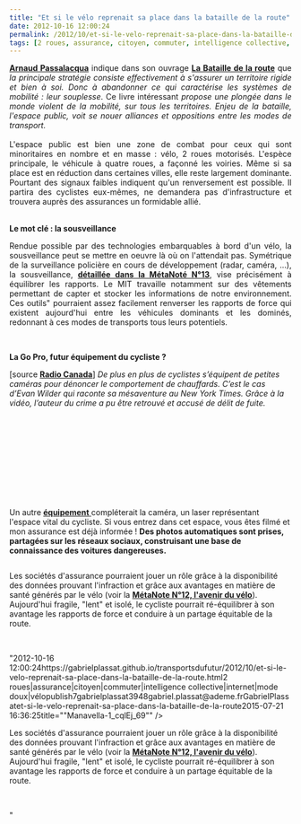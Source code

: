 ```yaml
---
title: "Et si le vélo reprenait sa place dans la bataille de la route"
date: 2012-10-16 12:00:24
permalink: /2012/10/et-si-le-velo-reprenait-sa-place-dans-la-bataille-de-la-route.html
tags: [2 roues, assurance, citoyen, commuter, intelligence collective, internet, mode doux, vélo]
---
```


<p style="text-align: justify;"><a href="http://www.arnaud-passalacqua.fr/recherche/publications" target="_blank"><strong>Arnaud Passalacqua</strong></a> indique dans son ouvrage <a href="http://www.decitre.fr/livres/la-bataille-de-la-route-9782844461674.html" target="_blank"><strong>La Bataille de la route</strong></a> que <em>la principale stratégie consiste effectivement à s'assurer un territoire rigide et bien à soi. Donc à abandonner ce qui caractérise les systèmes de mobilité : leur souplesse</em>. Ce livre intéressant <em>propose une plongée dans le monde violent de la mobilité, sur tous les territoires. Enjeu de la bataille, l'espace public, voit se nouer alliances et oppositions entre les modes de transport.</em><br /><br />L'espace public est bien une zone de combat pour ceux qui sont minoritaires en nombre et en masse : vélo, 2 roues motorisés. L'espèce principale, le véhicule à quatre roues, a façonné les voiries. Même si sa place est en réduction dans certaines villes, elle reste largement dominante. Pourtant des signaux faibles indiquent qu'un renversement est possible. Il partira des cyclistes eux-mêmes, ne demandera pas d'infrastructure et trouvera auprès des assurances un formidable allié. </p>  <!--more-->  <br /><strong>Le mot clé : la sousveillance</strong> <p style="text-align: justify;">Rendue possible par des technologies embarquables à bord d'un vélo, la sousveillance peut se mettre en oeuvre là où on l'attendait pas. Symétrique de la surveillance policière en cours de développement (radar, caméra, ...), la sousveillance, <a href="https://gabrielplassat.github.io/transportsdufutur/2010/03/apres-la-surveillance-la-sousveillance.html" target="_blank"><strong>détaillée dans la MétaNoté N°13</strong></a>, vise précisément à équilibrer les rapports. Le MIT travaille notamment sur des vêtements permettant de capter et stocker les informations de notre environnement. Ces outils" pourraient assez facilement renverser les rapports de force qui existent aujourd'hui entre les véhicules dominants et les dominés, redonnant à ces modes de transports tous leurs potentiels.</p> <p> </p> <p><strong>La Go Pro, futur équipement du cycliste ?</strong></p> <p style=""text-align: justify>[source <a href=""http://blogues.radio-canada.ca/surleweb/2012/07/25/cyclistes-video-accidents-voiture/"" target=""_blank""><strong>Radio Canada</strong></a>] <em>De plus en plus de cyclistes s’équipent de petites caméras pour dénoncer le comportement de chauffards. C’est le cas d’Evan Wilder qui raconte sa mésaventure au New York Times. Grâce à la vidéo, l’auteur du crime a pu être retrouvé et accusé de délit de fuite.</em></p> <iframe frameborder=""0"" height=""373"" id=""nyt_video_player"" marginheight=""0"" marginwidth=""0"" scrolling=""no"" src=""http://graphics8.nytimes.com/bcvideo/1.0/iframe/embed.html?videoId=100000001638549&playerType=embed"" title=""New York Times Video - Embed Player"" width=""480""></iframe> <p style=""text-align: justify>Un autre <a href=""http://www.treehugger.com/bikes/self-powered-laser-for-safer-night-cycling-or-a-beam-me-up.html"" target=""_blank""><strong>équipement</strong> </a>compléterait la caméra, un laser représentant l'espace vital du cycliste. Si vous entrez dans cet espace, vous êtes filmé et mon assurance est déjà informée ! <strong>Des photos automatiques sont prises, partagées sur les réseaux sociaux, construisant une base de connaissance des voitures dangereuses.</strong></p> <p>  <a class=""asset-img-link"" href="https://gabrielplassat.github.io/transportsdufutur/wp-content/uploads/sites/6/old/6a0120a66d2ad4970b017c328f6781970b-pi.jpg""><img rel=""lightbox[]"" alt=""Manavella-1_cqlEj_69"" class=""asset  asset-image at-xid-6a0120a66d2ad4970b017c328f6781970b"" src=""/wp-content/uploads/sites/6/old/6a0120a66d2ad4970b017c328f6781970b-500wi.jpg"" style=""display: block margin-left: auto margin-right: auto title=""Manavella-1_cqlEj_69"" /></a><img rel=""lightbox[]"" alt=""Manavella-2_xpa19_69"" class=""asset  asset-image at-xid-6a0120a66d2ad4970b017ee4334ba7970d"" src=""/wp-content/uploads/sites/6/old/6a0120a66d2ad4970b017ee4334ba7970d-500wi.jpg"" style=""display: block margin-left: auto margin-right: auto title=""Manavella-2_xpa19_69"" /></p> <a class=""asset-img-link"" href="https://gabrielplassat.github.io/transportsdufutur/wp-content/uploads/sites/6/old/6a0120a66d2ad4970b017ee4334ba7970d-pi.jpg""></a> <p style=""text-align: justify>Les sociétés d'assurance pourraient jouer un rôle grâce à la disponibilité des données prouvant l'infraction et grâce aux avantages en matière de santé générés par le vélo (voir la <a href="https://gabrielplassat.github.io/transportsdufutur/2011/05/metanote-tdf-12-lavenir-du-velo.html"" target=""_blank""><strong>MétaNote N°12, l'avenir du vélo</strong></a>). Aujourd'hui fragile, "lent" et isolé, le cycliste pourrait ré-équilibrer à son avantage les rapports de force et conduire à un partage équitable de la route.</p> <p> </p>"2012-10-16 12:00:24https://gabrielplassat.github.io/transportsdufutur/2012/10/et-si-le-velo-reprenait-sa-place-dans-la-bataille-de-la-route.html2 roues|assurance|citoyen|commuter|intelligence collective|internet|mode doux|vélopublish7gabrielplassat3948gabriel.plassat@ademe.frGabrielPlassatet-si-le-velo-reprenait-sa-place-dans-la-bataille-de-la-route2015-07-21 16:36:25title=""Manavella-1_cqlEj_69"" /></a><img rel=""lightbox[]"" alt=""Manavella-2_xpa19_69"" class=""asset  asset-image at-xid-6a0120a66d2ad4970b017ee4334ba7970d"" src=""/wp-content/uploads/sites/6/old/6a0120a66d2ad4970b017ee4334ba7970d-500wi.jpg"" style=""display: blocktitle=""Manavella-2_xpa19_69"" /></p> <a class=""asset-img-link"" href="https://gabrielplassat.github.io/transportsdufutur/wp-content/uploads/sites/6/old/6a0120a66d2ad4970b017ee4334ba7970d-pi.jpg""></a> <p style=""text-align: justify>Les sociétés d'assurance pourraient jouer un rôle grâce à la disponibilité des données prouvant l'infraction et grâce aux avantages en matière de santé générés par le vélo (voir la <a href="https://gabrielplassat.github.io/transportsdufutur/2011/05/metanote-tdf-12-lavenir-du-velo.html"" target=""_blank""><strong>MétaNote N°12, l'avenir du vélo</strong></a>). Aujourd'hui fragile, "lent" et isolé, le cycliste pourrait ré-équilibrer à son avantage les rapports de force et conduire à un partage équitable de la route.</p> <p> </p>"
